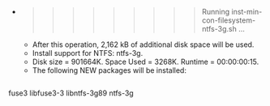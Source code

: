* >>>>>>>>> Running inst-min-con-filesystem-ntfs-3g.sh ...
  * After this operation, 2,162 kB of additional disk space will be used.
  * Install support for NTFS: ntfs-3g.
  * Disk size = 901664K. Space Used = 3268K. Runtime = 00:00:00:15.
  * The following NEW packages will be installed:
  ```bash
fuse3 libfuse3-3 libntfs-3g89 ntfs-3g
  ```
